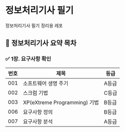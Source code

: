# 정보처리기사 필기
정보처리기사 필기 정리용 레포


## 📘 정보처리기사 요약 목차

### ✅ 1장. 요구사항 확인

| 번호                          | 제목                         | 등급  |
| --------------------------- | -------------------------- | --- |
| 001 | 소프트웨어 생명 주기                | A등급 |
| 002 | 스크럼 기법                     | C등급 |
| 003 | XP(eXtreme Programming) 기법 | B등급 |
| 006 | 요구사항 정의                    | B등급 |
| 007 | 요구사항 분석                    | A등급 |
